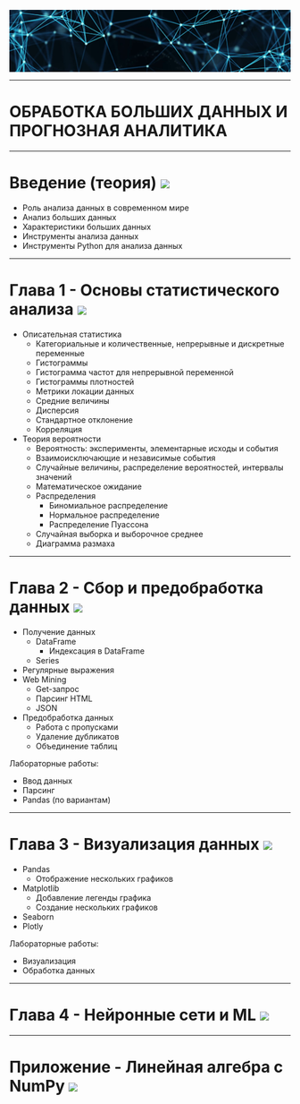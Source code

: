 [<img src="images/title.png" align="center">](https://github.com/datasciencefefu/course/index.html)

---
# ОБРАБОТКА БОЛЬШИХ ДАННЫХ И ПРОГНОЗНАЯ АНАЛИТИКА
---


# Введение (теория) [<img src="https://colab.research.google.com/assets/colab-badge.svg" align="center">](https://colab.research.google.com/drive/1ONFXS_4HEVg3otWDEWoBpgXOWCMsbuf3?usp=sharing)

* Роль анализа данных в современном мире
* Анализ больших данных
* Характеристики больших данных
* Инструменты анализа данных
* Инструменты Python для анализа данных
---
# Глава 1 - Основы статистического анализа [<img src="https://colab.research.google.com/assets/colab-badge.svg" align="center">](https://colab.research.google.com/drive/1lfgEaR57nrfETmvCQ6tfO3h_MdLGEOez?usp=sharing)

* Описательная статистика
	* Категориальные и количественные, непрерывные и дискретные переменные
	* Гистограммы
	* Гистограмма частот для непрерывной переменной
	* Гистограммы плотностей
	* Метрики локации данных
	* Средние величины
	* Дисперсия
	* Стандартное отклонение
	* Корреляция
* Теория вероятности
	* Вероятность: эксперименты, элементарные исходы и события
	* Взаимоисключающие и независимые события
	* Случайные величины, распределение вероятностей, интервалы значений
	* Математическое ожидание
	* Распределения
		* Биномиальное распределение
		* Нормальное распределение
		* Распределение Пуассона
	* Случайная выборка и выборочное среднее
	* Диаграмма размаха

---
# Глава 2 - Сбор и предобработка данных [<img src="https://colab.research.google.com/assets/colab-badge.svg" align="center">](https://colab.research.google.com/drive/1N2PN1fkNa1qpBcXEYHrLAV-CrbTnGFk_?usp=sharing)

* Получение данных
	* DataFrame
		* Индексация в DataFrame
	* Series
* Регулярные выражения
* Web Mining
	* Get-запрос
	* Парсинг HTML
	* JSON
* Предобработка данных
	* Работа с пропусками
	* Удаление дубликатов
	* Объединение таблиц


Лабораторные работы: 
* Ввод данных
* Парсинг
* Pandas (по вариантам)
---
# Глава 3 - Визуализация данных	[<img src="https://colab.research.google.com/assets/colab-badge.svg" align="center">](https://colab.research.google.com/drive/1Ewj8sA_QVLzteoTexscwa8cuGIft2pPA?usp=sharing)

* Pandas
	* Отображение нескольких графиков
* Matplotlib
	* Добавление легенды графика
	* Создание нескольких графиков
* Seaborn
* Plotly


Лабораторные работы: 
* Визуализация
* Обработка данных
---
# Глава 4 - Нейронные сети и ML	[<img src="https://colab.research.google.com/assets/colab-badge.svg" align="center">](https://colab.research.google.com/drive/15mjXtFhMwAMty6Hn2Chcqx5PiR24JV1P?usp=sharing)
---
# Приложение - Линейная алгебра с NumPy	[<img src="https://colab.research.google.com/assets/colab-badge.svg" align="center">](https://colab.research.google.com/drive/14EO8Bg2-QMN1MbmgKqAjrNOmsYqsE9Gh?usp=sharing)
